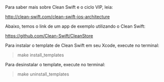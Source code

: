 Para saber mais sobre Clean Swift e o ciclo VIP, leia:

http://clean-swift.com/clean-swift-ios-architecture

Abaixo, temos o link de um app de exemplo utilizando o Clean Swift:

https://github.com/Clean-Swift/CleanStore

Para instalar o template de Clean Swift em seu Xcode, execute no terminal:

> make install_templates

Para desinstalar o template, execute no terminal:

> make uninstall_templates
